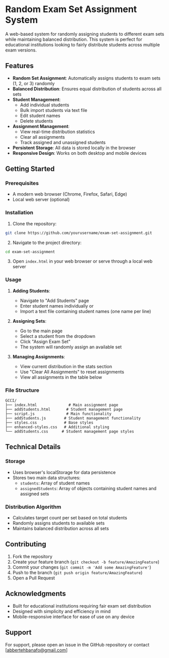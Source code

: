 # Random Exam Set Assignment System

A web-based system for randomly assigning students to different exam sets while maintaining balanced distribution. This system is perfect for educational institutions looking to fairly distribute students across multiple exam versions.

## Features

- **Random Set Assignment**: Automatically assigns students to exam sets (1, 2, or 3) randomly
- **Balanced Distribution**: Ensures equal distribution of students across all sets
- **Student Management**:
  - Add individual students
  - Bulk import students via text file
  - Edit student names
  - Delete students
- **Assignment Management**:
  - View real-time distribution statistics
  - Clear all assignments
  - Track assigned and unassigned students
- **Persistent Storage**: All data is stored locally in the browser
- **Responsive Design**: Works on both desktop and mobile devices

## Getting Started

### Prerequisites
- A modern web browser (Chrome, Firefox, Safari, Edge)
- Local web server (optional)

### Installation

1. Clone the repository:
```bash
git clone https://github.com/yourusername/exam-set-assignment.git
```

2. Navigate to the project directory:
```bash
cd exam-set-assignment
```

3. Open `index.html` in your web browser or serve through a local web server

### Usage

1. **Adding Students**:
   - Navigate to "Add Students" page
   - Enter student names individually or
   - Import a text file containing student names (one name per line)

2. **Assigning Sets**:
   - Go to the main page
   - Select a student from the dropdown
   - Click "Assign Exam Set"
   - The system will randomly assign an available set

3. **Managing Assignments**:
   - View current distribution in the stats section
   - Use "Clear All Assignments" to reset assignments
   - View all assignments in the table below

### File Structure

```
GCCI/
├── index.html              # Main assignment page
├── addStudents.html       # Student management page
├── script.js              # Main functionality
├── addStudents.js        # Student management functionality
├── styles.css            # Base styles
├── enhanced-styles.css   # Additional styling
└── addStudents.css      # Student management page styles
```

## Technical Details

### Storage
- Uses browser's localStorage for data persistence
- Stores two main data structures:
  - `students`: Array of student names
  - `assignedStudents`: Array of objects containing student names and assigned sets

### Distribution Algorithm
- Calculates target count per set based on total students
- Randomly assigns students to available sets
- Maintains balanced distribution across all sets

## Contributing

1. Fork the repository
2. Create your feature branch (`git checkout -b feature/AmazingFeature`)
3. Commit your changes (`git commit -m 'Add some AmazingFeature'`)
4. Push to the branch (`git push origin feature/AmazingFeature`)
5. Open a Pull Request


## Acknowledgments

- Built for educational institutions requiring fair exam set distribution
- Designed with simplicity and efficiency in mind
- Mobile-responsive interface for ease of use on any device

## Support

For support, please open an issue in the GitHub repository or contact [abbertehbanafo@gmail.com]



